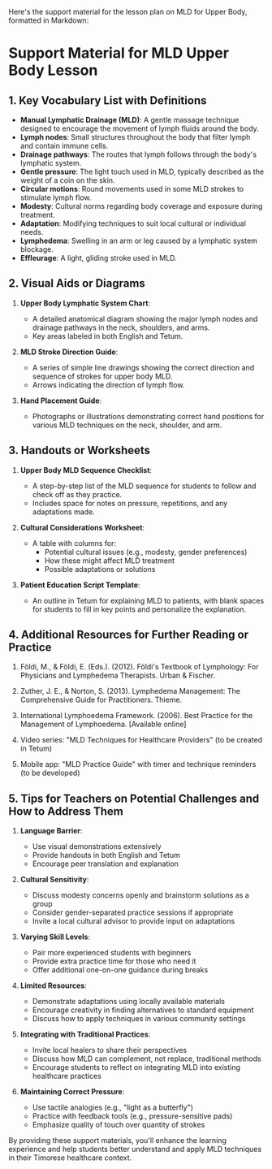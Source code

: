Here's the support material for the lesson plan on MLD for Upper Body, formatted in Markdown:

# Support Material for MLD Upper Body Lesson

## 1. Key Vocabulary List with Definitions

- **Manual Lymphatic Drainage (MLD)**: A gentle massage technique designed to encourage the movement of lymph fluids around the body.
- **Lymph nodes**: Small structures throughout the body that filter lymph and contain immune cells.
- **Drainage pathways**: The routes that lymph follows through the body's lymphatic system.
- **Gentle pressure**: The light touch used in MLD, typically described as the weight of a coin on the skin.
- **Circular motions**: Round movements used in some MLD strokes to stimulate lymph flow.
- **Modesty**: Cultural norms regarding body coverage and exposure during treatment.
- **Adaptation**: Modifying techniques to suit local cultural or individual needs.
- **Lymphedema**: Swelling in an arm or leg caused by a lymphatic system blockage.
- **Effleurage**: A light, gliding stroke used in MLD.

## 2. Visual Aids or Diagrams

1. **Upper Body Lymphatic System Chart**:
   - A detailed anatomical diagram showing the major lymph nodes and drainage pathways in the neck, shoulders, and arms.
   - Key areas labeled in both English and Tetum.

2. **MLD Stroke Direction Guide**:
   - A series of simple line drawings showing the correct direction and sequence of strokes for upper body MLD.
   - Arrows indicating the direction of lymph flow.

3. **Hand Placement Guide**:
   - Photographs or illustrations demonstrating correct hand positions for various MLD techniques on the neck, shoulder, and arm.

## 3. Handouts or Worksheets

1. **Upper Body MLD Sequence Checklist**:
   - A step-by-step list of the MLD sequence for students to follow and check off as they practice.
   - Includes space for notes on pressure, repetitions, and any adaptations made.

2. **Cultural Considerations Worksheet**:
   - A table with columns for:
     * Potential cultural issues (e.g., modesty, gender preferences)
     * How these might affect MLD treatment
     * Possible adaptations or solutions

3. **Patient Education Script Template**:
   - An outline in Tetum for explaining MLD to patients, with blank spaces for students to fill in key points and personalize the explanation.

## 4. Additional Resources for Further Reading or Practice

1. Földi, M., & Földi, E. (Eds.). (2012). Földi's Textbook of Lymphology: For Physicians and Lymphedema Therapists. Urban & Fischer.

2. Zuther, J. E., & Norton, S. (2013). Lymphedema Management: The Comprehensive Guide for Practitioners. Thieme.

3. International Lymphoedema Framework. (2006). Best Practice for the Management of Lymphoedema. [Available online]

4. Video series: "MLD Techniques for Healthcare Providers" (to be created in Tetum)

5. Mobile app: "MLD Practice Guide" with timer and technique reminders (to be developed)

## 5. Tips for Teachers on Potential Challenges and How to Address Them

1. **Language Barrier**:
   - Use visual demonstrations extensively
   - Provide handouts in both English and Tetum
   - Encourage peer translation and explanation

2. **Cultural Sensitivity**:
   - Discuss modesty concerns openly and brainstorm solutions as a group
   - Consider gender-separated practice sessions if appropriate
   - Invite a local cultural advisor to provide input on adaptations

3. **Varying Skill Levels**:
   - Pair more experienced students with beginners
   - Provide extra practice time for those who need it
   - Offer additional one-on-one guidance during breaks

4. **Limited Resources**:
   - Demonstrate adaptations using locally available materials
   - Encourage creativity in finding alternatives to standard equipment
   - Discuss how to apply techniques in various community settings

5. **Integrating with Traditional Practices**:
   - Invite local healers to share their perspectives
   - Discuss how MLD can complement, not replace, traditional methods
   - Encourage students to reflect on integrating MLD into existing healthcare practices

6. **Maintaining Correct Pressure**:
   - Use tactile analogies (e.g., "light as a butterfly")
   - Practice with feedback tools (e.g., pressure-sensitive pads)
   - Emphasize quality of touch over quantity of strokes

By providing these support materials, you'll enhance the learning experience and help students better understand and apply MLD techniques in their Timorese healthcare context.